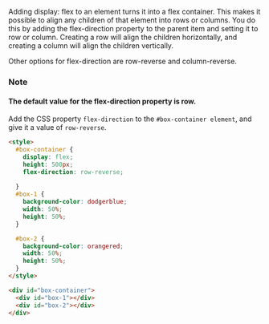 Adding display: flex to an element turns it into a flex container. 
This makes it possible to align any children of that element into rows or columns. 
You do this by adding the flex-direction property to the parent item and setting it to row or column. 
Creating a row will align the children horizontally, and creating a column will align the children vertically.

Other options for flex-direction are row-reverse and column-reverse.

### Note
#### The default value for the flex-direction property is row.


Add the CSS property `flex-direction` to the `#box-container element`, and give it a value of `row-reverse`.

```HTML
<style>
  #box-container {
    display: flex;
    height: 500px;
    flex-direction: row-reverse;
    
  }
  #box-1 {
    background-color: dodgerblue;
    width: 50%;
    height: 50%;
  }

  #box-2 {
    background-color: orangered;
    width: 50%;
    height: 50%;
  }
</style>

<div id="box-container">
  <div id="box-1"></div>
  <div id="box-2"></div>
</div>
